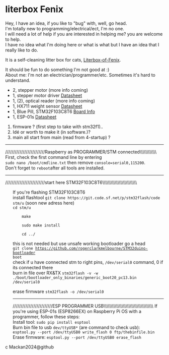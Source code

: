<!DOCTYPE html>
<html lang="en">
<head>
    <meta charset="UTF-8">
    <meta name="viewport" content="width=device-width, initial-scale=1.0">
</head>
<body>

<h1>literbox Fenix</h1>

<p> Hey, I have an idea, if you like to "bug" with, well, go head.<br>
    I'm totally new to programming/electrical/ect, I'm no one.<br>
    I will need a lot of help if you are interested in helping me? you are welcome to help.<br>
    I have no idea what I'm doing here or what is what but I have an idea that I really like to do.

<p>It is a self-cleaning litter box for cats, <a href="https://github.com/Mackan2023/Literbox-of-Fenix/doc/">Literbox-of-Fenix</a>.</p>

<p>It should be fun to do something I'm not good at :)<br>
About me: I'm not an electrician/programmer/etc. Sometimes it's hard to understand.</p>
<ul>
    <li>2, stepper motor (more info coming)</li>
    <li>1, stepper motor driver 
<a href="https://www.pololu.com/file/0J450/a4988_DMOS_microstepping_driver_with_translator.pdf">Datasheet</a></li>
    <li>1, (2), optical reader (more info coming)</li>
    <li>1, HX711 weight sensor 
<a href="https://cdn.sparkfun.com/datasheets/Sensors/ForceFlex/hx711_english.pdf">Datasheet</a></li>
    <li>1, Blue Pill, STM32F103C8T6 
<a href="https://stm32-base.org/boards/STM32F103C8T6-Blue-Pill.html">Board Info</a></li>
    <li>1, ESP-01s 
<a href="https://www.espressif.com/sites/default/files/documentation/0a-esp8266ex_datasheet_en.pdf">Datasheet</a></li>
</ul>
<ol>
    <li>firmware ? (first step to take with stm32f1)..</li>
    <li>Idé or worth to make it (in software.)?</li>
    <li>main all start from main (read from 4-startup) ?</li>
</ol>
<p><hr>
/////////////////////////Raspberry as PROGRAMMER/STM connected\\\\\\\\\\\\<br>
    First, check the first command line by entering<br>
    <code>sudo nano /boot/cmdline.txt</code> then remove <code>console=serial0,115200</code>.<br>
    Don't forget to <code>reboot</code>after all tools are installed.
<hr>
/////////////////////////start here STM32F103C8T6\\\\\\\\\\\\\\\\\\\\\\\\\<br>
<ul>
    If you're flashing STM32F103C8T6<br>
    install flashtool <code>git clone https://git.code.sf.net/p/stm32flash/code stm/u</code> (soon new adress here)<br>
    <code>cd stm/u<br>
    make<br>
    sudo make install<br>
    cd ../</code><br>

this is not needed but use unsafe working bootloader go a head<br>
<code>git clone https://github.com/rogerclarkmelbourne/STM32duino-bootloader boot</code><br>
check if u have connected stm to right pins, <code>/dev/serial0</code> command, 0 if its connected there<br>
burn in file over RX&TX <code>stm32flash -v -w ./boot/bootloader_only_binaries/generic_boot20_pc13.bin /dev/serial0</code>

erase firmware <code>stm32flash -o /dev/serial0</code>
<hr>
/////////////////////////ESP PROGRAMMER USB\\\\\\\\\\\\\\\\\\\\\\\\\\\\\\\\\\\\
    If you're using ESP-01s (ESP8266EX) on Raspberry Pi OS with a programmer, follow these steps:<br>
    Install tool: <code>sudo pip install esptool</code><br>
    Burn bin file to usb <code>dev/ttyUSB*</code> (are command to check usb):<br>
    <code>esptool.py --port /dev/ttyUSB0 write_flash 0 ftp/thebinfile.bin</code><br>
    Erase firmware: <code>esptool.py --port /dev/ttyUSB0 erase_flash</code></p>
</ul>

</body>
</html>
c Mackan2024@github
